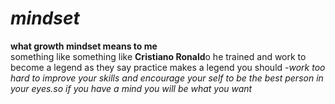 # ***mindset***
**what growth mindset means to me**  
something like something like **Cristiano Ronald**o he trained and work to become a legend as they say practice makes a legend you should -*work too hard to improve your skills and encourage your self to be the best person in your eyes.so if you have a mind you will be what you want*
